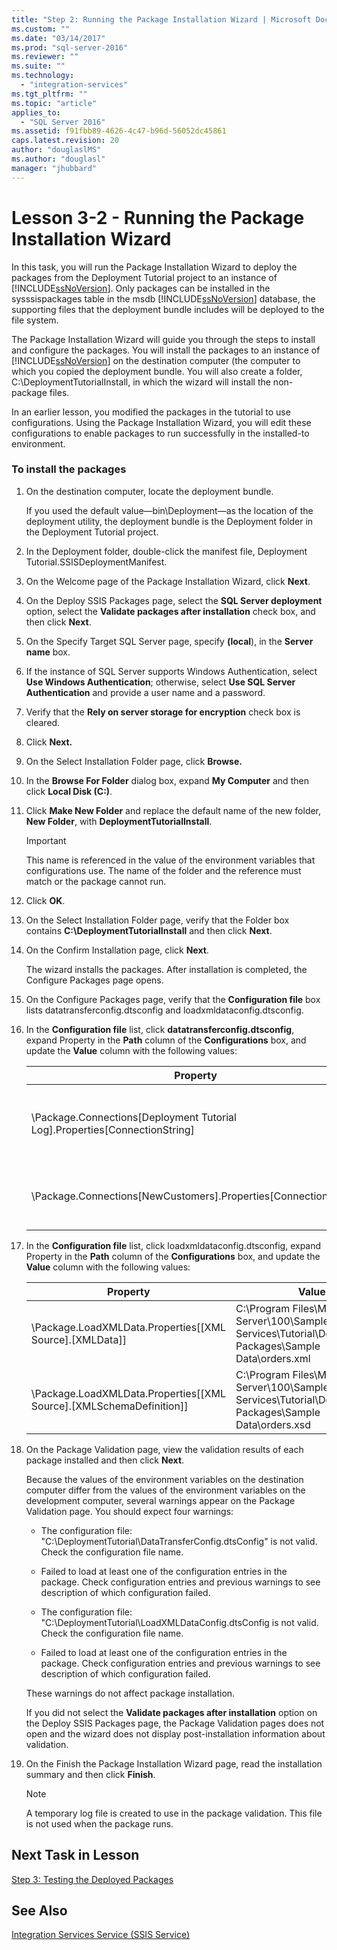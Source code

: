 ```yaml
---
title: "Step 2: Running the Package Installation Wizard | Microsoft Docs"
ms.custom: ""
ms.date: "03/14/2017"
ms.prod: "sql-server-2016"
ms.reviewer: ""
ms.suite: ""
ms.technology: 
  - "integration-services"
ms.tgt_pltfrm: ""
ms.topic: "article"
applies_to: 
  - "SQL Server 2016"
ms.assetid: f91fbb89-4626-4c47-b96d-56052dc45861
caps.latest.revision: 20
author: "douglaslMS"
ms.author: "douglasl"
manager: "jhubbard"
---
```

# Lesson 3-2 - Running the Package Installation Wizard
In this task, you will run the Package Installation Wizard to deploy the packages from the Deployment Tutorial project to an instance of [!INCLUDE[ssNoVersion](../includes/ssnoversion-md.md)]. Only packages can be installed in the sysssispackages table in the msdb [!INCLUDE[ssNoVersion](../includes/ssnoversion-md.md)] database, the supporting files that the deployment bundle includes will be deployed to the file system.  
  
The Package Installation Wizard will guide you through the steps to install and configure the packages. You will install the packages to an instance of [!INCLUDE[ssNoVersion](../includes/ssnoversion-md.md)] on the destination computer (the computer to which you copied the deployment bundle. You will also create a folder, C:\DeploymentTutorialInstall, in which the wizard will install the non-package files.  
  
In an earlier lesson, you modified the packages in the tutorial to use configurations. Using the Package Installation Wizard, you will edit these configurations to enable packages to run successfully in the installed-to environment.  
  
### To install the packages  
  
1.  On the destination computer, locate the deployment bundle.  
  
    If you used the default value—bin\Deployment—as the location of the deployment utility, the deployment bundle is the Deployment folder in the Deployment Tutorial project.  
  
2.  In the Deployment folder, double-click the manifest file, Deployment Tutorial.SSISDeploymentManifest.  
  
3.  On the Welcome page of the Package Installation Wizard, click **Next**.  
  
4.  On the Deploy SSIS Packages page, select the **SQL Server deployment** option, select the **Validate packages after installation** check box, and then click **Next**.  
  
5.  On the Specify Target SQL Server page, specify **(local**), in the **Server name** box.  
  
6.  If the instance of SQL Server supports Windows Authentication, select **Use Windows Authentication**; otherwise, select **Use SQL Server Authentication** and provide a user name and a password.  
  
7.  Verify that the **Rely on server storage for encryption** check box is cleared.  
  
8.  Click **Next.**  
  
9. On the Select Installation Folder page, click **Browse.**  
  
10. In the **Browse For Folder** dialog box, expand **My Computer** and then click **Local Disk (C:)**.  
  
11. Click **Make New Folder** and replace the default name of the new folder, **New Folder**, with **DeploymentTutorialInstall**.  
  
    > [!IMPORTANT]  
    > This name is referenced in the value of the environment variables that configurations use. The name of the folder and the reference must match or the package cannot run.  
  
12. Click **OK**.  
  
13. On the Select Installation Folder page, verify that the Folder box contains **C:\DeploymentTutorialInstall** and then click **Next**.  
  
14. On the Confirm Installation page, click **Next**.  
  
    The wizard installs the packages. After installation is completed, the Configure Packages page opens.  
  
15. On the Configure Packages page, verify that the **Configuration file** box lists datatransferconfig.dtsconfig and loadxmldataconfig.dtsconfig.  
  
16. In the **Configuration file** list, click **datatransferconfig.dtsconfig**, expand Property in the **Path** column of the **Configurations** box, and update the **Value** column with the following values:  
  
    |Property|Value|Updated Value|  
    |------------|---------|-----------------|  
    |\Package.Connections[Deployment Tutorial Log].Properties[ConnectionString]|C:\Program Files\Microsoft SQL Server\100\Samples\Integration Services\Tutorial\Deploying Packages\Completed Packages\Deployment Tutorial Log|C:\DeploymentTutorialInstall\Deployment Tutorial Log|  
    |\Package.Connections[NewCustomers].Properties[ConnectionString]|C:\Program Files\Microsoft SQL Server\100\Samples\Integration Services\Tutorial\Deploying Packages\Sample Data\NewCustomers.txt|C:\DeploymentTutorialInstall\NewCustomers.txt|  
  
17. In the **Configuration file** list, click loadxmldataconfig.dtsconfig, expand Property in the **Path** column of the **Configurations** box, and update the **Value** column with the following values:  
  
    |Property|Value|Updated Value|  
    |------------|---------|-----------------|  
    |\Package.LoadXMLData.Properties[[XML Source].[XMLData]]|C:\Program Files\Microsoft SQL Server\100\Samples\Integration Services\Tutorial\Deploying Packages\Sample Data\orders.xml|C:\DeploymentTutorialInstall\orders.xml|  
    |\Package.LoadXMLData.Properties[[XML Source].[XMLSchemaDefinition]]|C:\Program Files\Microsoft SQL Server\100\Samples\Integration Services\Tutorial\Deploying Packages\Sample Data\orders.xsd|C:\DeploymentTutorialInstall\orders.xsd|  
  
18. On the Package Validation page, view the validation results of each package installed and then click **Next**.  
  
    Because the values of the environment variables on the destination computer differ from the values of the environment variables on the development computer, several warnings appear on the Package Validation page. You should expect four warnings:  
  
    -   The configuration file: "C:\DeploymentTutorial\DataTransferConfig.dtsConfig" is not valid. Check the configuration file name.  
  
    -   Failed to load at least one of the configuration entries in the package. Check configuration entries and previous warnings to see description of which configuration failed.  
  
    -   The configuration file: "C:\DeploymentTutorial\LoadXMLDataConfig.dtsConfig is not valid. Check the configuration file name.  
  
    -   Failed to load at least one of the configuration entries in the package. Check configuration entries and previous warnings to see description of which configuration failed.  
  
    These warnings do not affect package installation.  
  
    If you did not select the **Validate packages after installation** option on the Deploy SSIS Packages page, the Package Validation pages does not open and the wizard does not display post-installation information about validation.  
  
19. On the Finish the Package Installation Wizard page, read the installation summary and then click **Finish**.  
  
    > [!NOTE]  
    > A temporary log file is created to use in the package validation. This file is not used when the package runs.  
  
## Next Task in Lesson  
[Step 3: Testing the Deployed Packages](../integration-services/lesson-3-3-testing-the-deployed-packages.md)  
  
## See Also  
[Integration Services Service &#40;SSIS Service&#41;](../integration-services/service/integration-services-service-ssis-service.md)  
